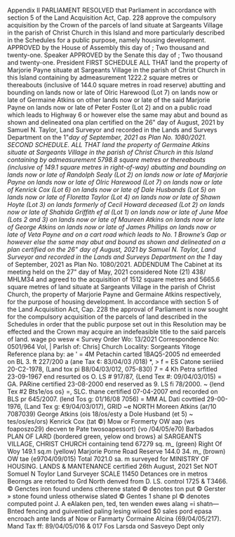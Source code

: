 Appendix II
PARLIAMENT
RESOLVED that Parliament in accordance with section 5 of the Land Acquisition Act, Cap. 228 approve the compulsory acquisition by the Crown of the parcels of land situate at Sargeants Village in the parish of Christ Church in this Island and more particularly described in the Schedules for a public purpose, namely housing development.
APPROVED by the House of Assembly this
day of
;
Two thousand and twenty-one.
Speaker
APPROVED by the Senate this
day of
;
Two thousand and twenty-one.
President
FIRST SCHEDULE
ALL THAT land the property of Marjorie Payne situate at Sargeants Village in the parish of Christ Church in this Island containing by admeasurement 1222.2 square metres or thereabouts (inclusive of 144.0 square metres in road reserve) abutting and bounding on lands now or late of Olric Harewood (Lot 7) on lands now or late of Germaine Atkins on other lands now or late of the said Marjorie Payne on lands now or late of Peter Foster (Lot 2) and on a public road which leads to Highway 6 or however else the same may abut and bound as shown and delineated ona plan certified on the 26" day of August, 2021 by Samuel N. Taylor, Land Surveyor and recorded in the Lands and Surveys Department on the 1"*day of September, 2021 as Plan No. 1080/2021.
SECOND SCHEDULE.
ALL THAT land the property of Germaine Atkins situate at Sargeants Village in the parish of Christ Church in this Island containing by admeasurement 5798.8 square metres or thereabouts (inclusive of 149.1 square metres in right-of-way) abutting and bounding on lands now or late of Randolph Sealy (Lot 2) on lands now or late of Marjorie Payne on lands now or late of Olric Harewood (Lot 7) on lands now or late of Kenrick Cox (Lot 6) on lands now or late of Dale Husbands (Lot 5) on lands now or late of Floretta Taylor (Lot 4) on lands now or late of Shawn Hoyte (Lot 3) on lands formerly of Cecil Howard deceased (Lot 2) on lands now or late of Shahida Griffith ef al (Lot 1) on lands now or late of June Moe (Lots 2 and 3) on lands now or late of Maureen Atkins on lands now or late of George Atkins on lands now or late of James Phillips on lands now or late of Veta Payne and on a cart road which leads to No. 1 Browne’s Gap or however else the same may abut and bound as shown and delineated on a plan certified on the 26" day of August, 2021 by Samuel N. Taylor, Land Surveyor and recorded in the Lands and Surveys Department on the 1* day of September, 2021 as Plan No. 1080/2021.
ADDENDUM
The Cabinet at its meeting held on the 27" day of May, 2021 considered Note (21) 438/ MHLM34 and agreed to the acquisition of 1512 square metres and 5665.6 square metres of land situate at Sargeants Village in the parish of Christ Church, the property of Marjorie Payne and Germaine Atkins respectively, for the purpose of housing development.
In accordance with section 5 of the Land Acquisition Act, Cap. 228 the approval of Parliament is now sought for the compulsory acquisition of the parcels of land described in the Schedules in order that the public purpose set out in this Resolution may be effected and the Crown may acquire an indefeasible title to the said parcels of land.
wage po wesw «
Survey Order Wo: 13/2021 Correspondence No: 0501/964 Vol, |
Parlsh of: Chris] Church Locality: Sorgeants Yitoge
Reference plana by: ae ' = 4M Petachin carted 1BAQ5-2005 nd emeerded on BL 3. ft 227/200 a (ane Tax ¢: 83/04/03 /018) *, > f = ES Catone seriiied 20-C2-1978, (Land tox pi B8/04/03/012, 075-830) 7 = 4 Kh Petra srfitled 23-09-1967 end resurted os O. LS # 917/87, {Lend Tex #: 09/04/03/015) = GA. PARine certified 23-08-2000 end reserved as 9. LS fi 78/2000. ~ {lend Tex #2 Bts1e/os os} =, SLC. thane certified 07-04-2007 end recorded on BLS pr 645/2007. (lend Tos g: 01/16/08 7056) = MM AL Dati covttied 29-00-1976, (Land Tex g: €9/04/03/017), GRID ~e NORTH Moreen Atkins (ar/10 7087039) George Atkins (ois 18/os/esty a Dole Husband (et 5) ~ tes/os/es/ors) Kenrick Cox (tat ©) Mow or Formerty OW aap (ws foaposzo29) decven te Pate twosoapessort) {vo /04/05/e70) Barbados PLAN OF LARD (bordered green, yelow ond brows} al SARGEANTS VILLAGE, CHRIST CHURCH containing tend 67279 sq. m_ (green) Right Of Woy 149.1 sq.m (yellow) Marjorie Porne Road Reserve 144.0 34. m_ (brown) OW tae {e9704/09/015) Total 7021.0 sa. m surveyed for MINISTRY OF HOUSING. LANDS & MANTENANCE certified 26th August, 2021 Set NOT Somuel N Toylor Land Surveyer
SCALE
11450
Detances ore in metros Beorngs are retorted to Grd North denved from D. LS. control 1725 & T3466.
© Genctes iron found undens ctherene stated © denotes ton put © Gerster » stone found unless otherwise slated © Gentes 1 shane pl © denotes computed point
J. A eAlaken pen, ted, ten wenden ewes alang =i shatn—Bnted fencing and guiventied paling lesing wiioed $0 sales pord epasa encroach ante lands af Now or Farmarty Cormaine Alcina {69/04/05/217).
Mand Tax ff: 89/04/05/016 & 017 Fos Larsda ond Sasveyo Dept only
